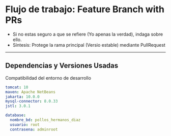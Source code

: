 # Flujo de trabajo: Feature Branch with PRs
- Si no estas seguro a que se refiere (Yo apenas la verdad), indaga sobre ello.
- Síntesis: Protege la rama principal (Versio estable) mediante PullRequest

---

## Dependencias y Versiones Usadas

Compatibilidad del entorno de desarrollo

```yaml
tomcat: 10
maven: Apache NetBeans
jakarta: 10.0.0
mysql-connector: 8.0.33
jstl: 3.0.1

database:
  nombre_bd: pollos_hermanos_diaz
  usuario: root
  contrasena: adminroot
```
